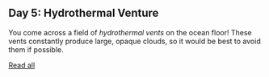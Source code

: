## Day 5: Hydrothermal Venture

You come across a field of *hydrothermal vents* on the ocean floor! These vents constantly produce large, opaque clouds, so it would be best to avoid them if possible.

[Read all](https://adventofcode.com/2021/day/5)
